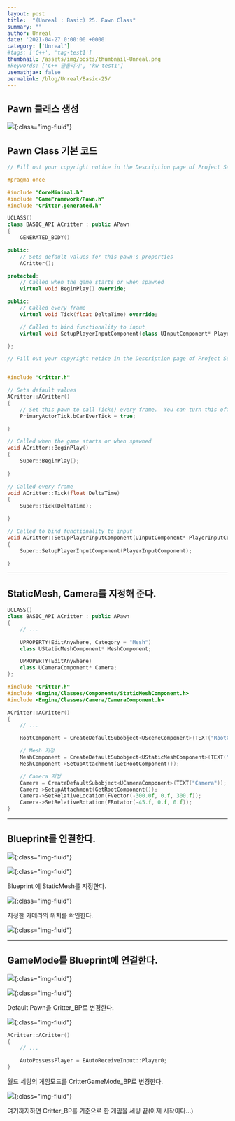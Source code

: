 ```yaml
---
layout: post
title:  "(Unreal : Basic) 25. Pawn Class"
summary: ""
author: Unreal
date: '2021-04-27 0:00:00 +0000'
category: ['Unreal']
#tags: ['C++', 'tag-test1']
thumbnail: /assets/img/posts/thumbnail-Unreal.png
#keywords: ['C++ 글올리기', 'kw-test1']
usemathjax: false
permalink: /blog/Unreal/Basic-25/
---
```


## Pawn 클래스 생성

![](/assets/img/posts/Unreal/Basic-25-1.PNG){:class="img-fluid"}

## Pawn Class 기본 코드

```cpp
// Fill out your copyright notice in the Description page of Project Settings.

#pragma once

#include "CoreMinimal.h"
#include "GameFramework/Pawn.h"
#include "Critter.generated.h"

UCLASS()
class BASIC_API ACritter : public APawn
{
	GENERATED_BODY()

public:
	// Sets default values for this pawn's properties
	ACritter();

protected:
	// Called when the game starts or when spawned
	virtual void BeginPlay() override;

public:	
	// Called every frame
	virtual void Tick(float DeltaTime) override;

	// Called to bind functionality to input
	virtual void SetupPlayerInputComponent(class UInputComponent* PlayerInputComponent) override;

};
```

```cpp
// Fill out your copyright notice in the Description page of Project Settings.


#include "Critter.h"

// Sets default values
ACritter::ACritter()
{
 	// Set this pawn to call Tick() every frame.  You can turn this off to improve performance if you don't need it.
	PrimaryActorTick.bCanEverTick = true;

}

// Called when the game starts or when spawned
void ACritter::BeginPlay()
{
	Super::BeginPlay();
	
}

// Called every frame
void ACritter::Tick(float DeltaTime)
{
	Super::Tick(DeltaTime);

}

// Called to bind functionality to input
void ACritter::SetupPlayerInputComponent(UInputComponent* PlayerInputComponent)
{
	Super::SetupPlayerInputComponent(PlayerInputComponent);

}
```

---

## StaticMesh, Camera를 지정해 준다.

```cpp
UCLASS()
class BASIC_API ACritter : public APawn
{
    // ...

    UPROPERTY(EditAnywhere, Category = "Mesh")
	class UStaticMeshComponent* MeshComponent;

	UPROPERTY(EditAnywhere)
	class UCameraComponent* Camera;
};
```

```cpp
#include "Critter.h"
#include <Engine/Classes/Components/StaticMeshComponent.h>
#include <Engine/Classes/Camera/CameraComponent.h>

ACritter::ACritter()
{
 	// ...

	RootComponent = CreateDefaultSubobject<USceneComponent>(TEXT("RootComponent"));

	// Mesh 지정
	MeshComponent = CreateDefaultSubobject<UStaticMeshComponent>(TEXT("MeshComponent"));
	MeshComponent->SetupAttachment(GetRootComponent());

	// Camera 지정
	Camera = CreateDefaultSubobject<UCameraComponent>(TEXT("Camera"));
	Camera->SetupAttachment(GetRootComponent());
	Camera->SetRelativeLocation(FVector(-300.0f, 0.f, 300.f));
	Camera->SetRelativeRotation(FRotator(-45.f, 0.f, 0.f));
}
```

---

## Blueprint를 연결한다.

![](/assets/img/posts/Unreal/Basic-25-2.PNG){:class="img-fluid"}

![](/assets/img/posts/Unreal/Basic-25-3.PNG){:class="img-fluid"}

Blueprint 에 StaticMesh를 지정한다.

![](/assets/img/posts/Unreal/Basic-25-4.PNG){:class="img-fluid"}

지정한 카메라의 위치를 확인한다.

![](/assets/img/posts/Unreal/Basic-25-5.PNG){:class="img-fluid"}

---

## GameMode를 Blueprint에 연결한다.

![](/assets/img/posts/Unreal/Basic-25-6.PNG){:class="img-fluid"}

![](/assets/img/posts/Unreal/Basic-25-7.PNG){:class="img-fluid"}

Default Pawn을 Critter_BP로 변경한다.

![](/assets/img/posts/Unreal/Basic-25-8.PNG){:class="img-fluid"}

```cpp
ACritter::ACritter()
{
 	// ...

	AutoPossessPlayer = EAutoReceiveInput::Player0;
}
```

월드 세팅의 게임모드를 CritterGameMode_BP로 변경한다.

![](/assets/img/posts/Unreal/Basic-25-9.PNG){:class="img-fluid"}

여기까지하면 Critter_BP를 기준으로 한 게임을 세팅 끝(이제 시작이다...)